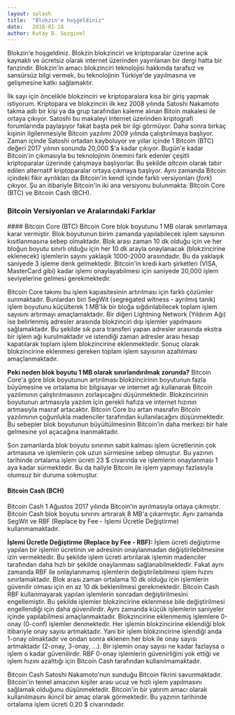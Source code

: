 ```yaml
---
layout: splash
title:  "Blokzin'e hoşgeldiniz"
date:   2018-01-18
author: Kutay B. Sezginel
---
```


Blokzin'e hoşgeldiniz. Blokzin blokzinciri ve kriptoparalar üzerine açık kaynaklı
ve ücretsiz olarak internet üzerinden yayınlanan bir dergi hatta bir fanzindir.
Blokzin'in amacı blokzinciri teknolojisi hakkında tarafsız ve sansürsüz bilgi vermek,
bu teknolojinin Türkiye'de yayılmasına ve gelişmesine katkı sağlamaktır.

İlk sayı için öncelikle blokzinciri ve kriptoparalara kısa bir giriş yapmak istiyorum.
Kriptopara ve blokzinciri ilk kez 2008 yılında Satoshi Nakamoto takma adlı bir kişi ya da grup tarafından kaleme alınan Bitoin makalesi ile ortaya çıkıyor.
Satoshi bu makaleyi internet üzerinden kriptografi forumlarında paylaşıyor fakat başta
pek bir ilgi görmüyor. Daha sonra birkaç kişinin ilgilenmesiyle Bitcoin yazılımı 2009 yılında çalıştırılmaya başlıyor.
Zaman içinde Satoshi ortadan kayboluyor ve yıllar içinde 1 Bitcoin (BTC)
değeri 2017 yılının sonunda 20,000 $'a kadar çıkıyor. Bugün'e kadar Bitcoin'in çıkmasıyla
bu teknolojinin önemini fark edenler çeşitli kriptoparalar üzerinde çalışmaya başlıyorlar.
Bu şekilde *altcoin* olarak tabir edilen alternatif kriptoparalar ortaya çıkmaya başlıyor.
Aynı zamanda Bitcoin içindeki fikir ayrılıkları da Bitcoin'in kendi içinde farklı versiyonları (*fork*)
çıkıyor. Şu an itibariyle Bitcoin'in iki ana versiyonu bulunmakta: Bitcoin Core (BTC) ve Bitcoin Cash (BCH).

### Bitcoin Versiyonları ve Aralarındaki Farklar

#### Bitcoin Core (BTC)
Bitcoin Core blok boyutunu 1 MB olarak sınırlamaya karar vermiştir.
Blok boyutunun birim zamanda yapılabilecek işlem sayısının kısıtlanmasına sebep olmaktadır.
Blok arası zaman 10 dk olduğu için ve her bloğun boyutu sınırlı olduğu için her 10 dk
arayla onaylanacak (blokzincirine eklenecek) işlemlerin sayını yaklaşık 1000-2000 arasındadır.
Bu da yaklaşık saniyede 3 işleme denk gelmektedir.
Bitcoin'in kredi kartı şirketleri (VISA, MasterCard gibi) kadar işlemi onaylayabilmesi için
saniyede 20,000 işlem seviyelerine gelmesi gerekmektedir.

Bitcoin Core takımı bu işlem kapasitesinin artırılması için farklı çözümler sunmaktadır.
Bunlardan biri SegWit (segregated witness - ayrılmış tanık) işlem boyutunu küçülterek
1 MB'lık bir bloğa sığdırılabilecek toplam işlem sayısını artırmayı amaçlamaktadır.
Bir diğeri Lightning Network (Yıldırım Ağı) ise belirlenmiş adresler arasında blokzinciri
dışı işlemler yapılmasını sağlamaktadır. Bu şekilde sık para transferi yapan adresler arasında
ekstra bir işlem ağı kurulmaktadır ve istendiği zaman adresler arası hesap kapatılarak toplam
işlem blokzincirine eklenmektedir. Sonuç olarak blokzincirine eklenmesi gereken toplam işlem
sayısının azaltılması amaçlanmaktadır.

**Peki neden blok boyutu 1 MB olarak sınırlandırılmak zorunda?**
Bitcoin Core'a göre blok boyutunun artırılması blokzincirinin boyutunun fazla büyümesine ve ortalama
bir bilgisayar ve internet ağı kullanarak Bitcoin yazılımının çalıştırılmasının zorlaşıcağını düşünmektedir.
Blokzincirinin boyutunun artmasıyla yazılım için gerekli hafıza ve internet hızının artmasıyla masraf artacaktır.
Bitcoin Core bu artan masrafın Bitcoin yazılımının çoğunlukla madenciler tarafından kullanılacağını düşünmektedir.
Bu sebepler blok boyutunun büyültülmesinin Bitcoin'in daha merkezi bir hale gelmesine yol açacağına inanmaktadır.


Son zamanlarda blok boyutu sınırının sabit kalması işlem ücretlerinin çok artmasına ve işlemlerin çok uzun sürmesine sebep olmuştur.
Bu yazının tarihinde ortalama işlem ücreti 23 $ civarında ve işlemlerin onaylanması 1 aya kadar sürmektedir.
Bu da haliyle Bitcoin ile işlem yapmayı fazlasıyla olumsuz bir duruma sokmuştur.


#### Bitcoin Cash (BCH)
Bitcoin Cash 1 Ağustos 2017 yılında Bitcoin'in ayrılmasıyla ortaya çıkmıştır.
Bitcoin Cash blok boyutu sınırını artırarak 8 MB'a çıkarmıştır.
Aynı zamanda SegWit ve RBF (Replace by Fee - İşlemi Ücretle Değiştirme) kullanmamaktadır.

**İşlemi Ücretle Değiştirme (Replace by Fee - RBF):** İşlem ücreti değiştirme yapılan bir işlemin ücretinin ve adresinin onaylanmadan değiştirilebilmesine izin vermektedir.
Bu şekilde işlem ücreti artırılarak işlemin madenciler tarafından daha hızlı bir şekilde
onaylanması sağlanabilmektedir.
Fakat aynı zamanda RBF ile onlaylanmamış işlemlerin
değiştirilebilmesi işlem hızını sınırlamaktadır.
Blok arası zaman ortalama 10 dk olduğu için işlemlerin güvenilir olması için en az 10 dk beklenilmesi gerekmektedir.
Bitcoin Cash RBF kullanmayarak yapılan işlemlerin sonradan değiştirilmesini engellemiştir.
Bu şekilde işlemler blokzincirine eklenmese bile değiştirilmesi engellendiği için
daha güvenilirdir.
Aynı zamanda küçük işlemlerin saniyeler içinde yapılabilmesi amaçlanmaktadır.
Blokzincirine eklenmemiş işlemlere 0-onay (0-conf) işlemler denmektedir.
Her işlemin blokzincirine eklendiği blok itibariyle onay sayısı artmaktadır.
Yani bir işlem blokzincirine işlendiği anda 1-onay olmaktadır ve ondan sonra eklenen
her blok ile onay sayısı artmaktadır (2-onay, 3-onay, ...).
Bir işlemin onay sayısı ne kadar fazlaysa o işlem o kadar güvenilirdir.
RBF 0-onay işlemlerin güvenirliğini yok ettiği ve işlem hızını azalttığı için Bitcoin Cash tarafından kullanılmamaktadır.

Bitcoin Cash Satoshi Nakamoto'nun sunduğu Bitcoin fikrini savunmaktadır.
Bitcoin'in temel amacının kişiler arası ucuz ve hızlı işlem yapılmasını sağlamak olduğunu düşünmektedir.
Bitcoin'in bir yatırım amacı olarak kullanılmasını ikincil bir amaç olarak görmektedir.
Bu yazının tarihinde ortalama işlem ücreti 0.20 $ civarındadır.
